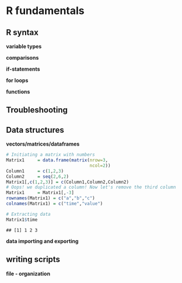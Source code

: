# R fundamentals

## R syntax

**variable types**

**comparisons**

**if-statements**

**for loops**

**functions**


## Troubleshooting

## Data structures

**vectors/matrices/dataframes**

```r
# Initiating a matrix with numbers
Matrix1     = data.frame(matrix(nrow=3,
                                ncol=2))
Column1     = c(1,2,3)
Column2     = seq(2,6,2)
Matrix1[,c(1,2,3)] = c(Column1,Column2,Column2)
# Oops! we duplicated a column! Now let's remove the third column
Matrix1     = Matrix1[,-3]
rownames(Matrix1) = c("a","b","c")
colnames(Matrix1) = c("time","value")

# Extracting data
Matrix1$time
```

```
## [1] 1 2 3
```

**data importing and exporting**




## writing scripts

**file - organization**
